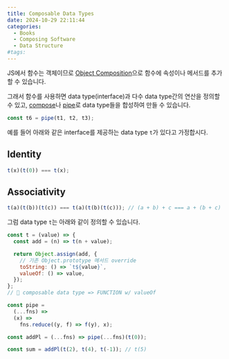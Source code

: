 ```yaml
---
title: Composable Data Types
date: 2024-10-29 22:11:44
categories:
  - Books
  - Composing Software
  - Data Structure
#tags:
---
```

JS에서 함수는 객체이므로 [Object Composition](../../concepts/object-composition)으로 함수에 속성이나 메서드를 추가할 수 있습니다.

그래서 함수를 사용하면 data type(interface)과 다수 data type간의 연산을 정의할 수 있고, [compose](../../concepts/curry-function#compose)나 [pipe](../../concepts/curry-function#pipe)로 data type들을 합성하여 만들 수 있습니다.

```js
const t6 = pipe(t1, t2, t3);
```

예를 들어 아래와 같은 interface를 제공하는 data type `t`가 있다고 가정합시다.

## Identity

```js
t(x)(t(0)) === t(x);
```

## Associativity

```js
t(a)(t(b))(t(c)) === t(a)(t(b)(t(c))); // (a + b) + c === a + (b + c)
```

그럼 data type `t`는 아래와 같이 정의할 수 있습니다.

```js
const t = (value) => {
  const add = (n) => t(n + value);

  return Object.assign(add, {
    // 기존 Object.prototype 메서드 override
    toString: () => `t${value}`,
    valueOf: () => value,
  });
};
// 🙌 composable data type => FUNCTION w/ valueOf
```

```js
const pipe =
  (...fns) =>
  (x) =>
    fns.reduce((y, f) => f(y), x);

const addPl = (...fns) => pipe(...fns)(t(0));

const sum = addPl(t(2), t(4), t(-1)); // t(5)
```
